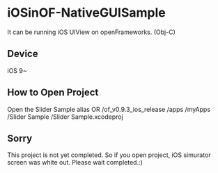 # iOSinOF-NativeGUISample
It can be running  iOS UIView on openFrameworks. (Obj-C)

## Device
iOS 9~

## How to Open Project
Open the Slider Sample alias 
OR
/of_v0.9.3_ios_release /apps /myApps /Slider Sample /Slider Sample.xcodeproj

## Sorry
This project is not yet completed. So if you open project, iOS simurator screen was white out. Please wait completed.:)
